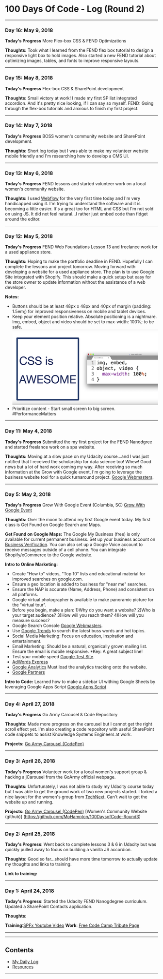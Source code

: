 # 100 Days Of Code - Log (Round 2)
---
### Day 16: May 9, 2018

**Today's Progress** More Flex-box CSS & FEND Optimizations

**Thoughts:** Took what I learned from the FEND flex box tutorial to design a responsive light box to hold images.  Also started a new FEND tutorial about optimizing images, tables, and fonts to improve responsive layouts.    

---
### Day 15: May 8, 2018

**Today's Progress** Flex-box CSS & SharePoint development

**Thoughts:** Small victory at work!  I made my first SP list integrated accordion.  And it's pretty nice looking, if I can say so myself.  FEND: Going through the flex-box tutorials and anxious to finish my first project.   

---
### Day 14: May 7, 2018

**Today's Progress** BOSS women's community website and SharePoint development.

**Thoughts:** Short log today but I was able to make my volunteer website mobile friendly and I'm researching how to develop a CMS UI.  

---
### Day 13: May 6, 2018

**Today's Progress** FEND lessons and started volunteer work on a local women's community website.

**Thoughts:** I used [Webflow](https://webflow.com/design/bandofsisters#) for the very first time today and I'm very handicapped using it.  I'm trying to understand the software and it is becoming a little easier.  It's a great too for HTML and CSS but I'm not sold on using JS. It did not feel natural...I rather just embed code than fidget around the editor. 

---
### Day 12: May 5, 2018

**Today's Progress** FEND Web Foundations Lesson 13 and freelance work for a used appliance store.

**Thoughts:** Hoping to make the portfolio deadline in FEND.  Hopefully I can complete the lessons and project tomorrow.  Moving forward with developing a website for a used appliance store.  The plan is to use Google Site integrated with Shopify.  This should make a quick setup but easy for the store owner to update information without the assistance of a web developer.

**Notes:** 
- Buttons should be at least 48px x 48px and 40px of margin (padding: 1.5em;) for improved responsiveness on mobile and tablet devices.
- Keep your element position relative.  Absolute positioning is a nightmare. Img, embed, object and video should be set to max-width: 100%; to be safe. 
![screenshot](FEND-1.12.png)
- Prioritize content - Start small screen to big screen. #PerformanceMatters

---
### Day 11: May 4, 2018

**Today's Progress** Submitted the my first project for the FEND Nanodgree and started freelance work on a spa website. 

**Thoughts:** Moving at a slow pace on my Udacity course...and I was just notified that I received the scholarship for data science too! Whew! Good news but a lot of hard work coming my way. After receiving so much information at the Grow with Google event, I'm going to leverage the business website tool for a quick turnaround project. [Google Webmasters](https://www.google.com/webmasters/#?modal_active=none).

---
### Day 5: May 2, 2018

**Today's Progress** Grow With Google Event (Columbia, SC) [Grow With Google Event](https://events.withgoogle.com/join-google-in-columbia/ )

**Thoughts:** Over the moon to attend my first Google event today.  My first class is Get Found on Google Search and Maps.  

**Get Found on Google Maps:** The Google My Business (free) is only available for current permanent business.  Set up your business account on  [Business Verification](https://www.gybo.com/business).  You can also set up a Google Voice account to receive messages outside of a cell phone. You can integrate Shopify/eCommerce to the Google website. 

**Intro to Online Marketing:** 
- Create "How to" videos, "Top 10" lists and educational material for improved searches on google.com.
- Ensure a geo location is added to business for "near me" searches. 
- Ensure the NAP is accurate (Name, Address, Phone) and consistent on all platforms. 
- Google virtual photographer is available to make panoramic picture for the "virtual tour".
- Before you begin, make a plan: 1)Why do you want a website? 2)Who is your target audience? 3)How will you reach them? 4)How will you measure success?
- Google Search Console [Google Webmasters](https://www.google.com/webmasters/#?modal_active=none).
- Use [Google Trends](https://trends.google.com/trends/) to search the latest buss words and hot topics. 
- Social Media Marketing: Focus on education, inspiration and entertainment.  
- Email Marketing: Should be a natural, organically grown mailing list.  Ensure the email is mobile responsive.  *Key: A great subject line! 
- Test your mobile speed [Google Test Site](https://testmysite.thinkwithgoogle.com/). 
- [AdWords Express](gybo.com/awexpress) 
- [Google Analytics](google.com/analytics) Must load the analytics tracking onto the website. 
- [Google Partners](https://www.google.com/partners/)

**Intro to Code:** Learned how to make a sidebar UI withing Google Sheets by leveraging Google Apps Script [Google Apps Script](developers.google.com/apps-script/guides/dialogs#custom_sidebars)

---
### Day 4: April 27, 2018

**Today's Progress** Go Army Carousel & Code Repository 

**Thoughts:** Made more progress on the carousel but I cannot get the right scroll effect yet.  I'm also creating a code repository with useful SharePoint code snippets to assist Knowledge Systems Engineers at work.  

**Projects:** 
[Go Army Carousel (CodePen)](https://codepen.io/MoHampton/pen/pVEdMo)

---
### Day 3: April 26, 2018

**Today's Progress** Volunteer work for a local women's support group & hacking a jCarousel from the GoArmy official webpage.  

**Thoughts:** Unfortunately, I was not able to study my Udacity course today but I was able to get the ground work of two new projects started.  I forked a nice layout for the women's group from [TechNext](https://github.com/technext/labs).  Can't wait to get the website up and running. 

**Projects:** 
[Go Army Carousel (CodePen)](https://codepen.io/MoHampton/pen/pVEdMo)
[Women's Community Website (github)] (https://github.com/MoHampton/100DaysofCode-Round3)

---
### Day 2: April 25, 2018

**Today's Progress**: Went back to complete lessons 3 & 6 in Udacity but was quickly pulled away to focus on building a vanilla JS accordion.

**Thoughts:** Good so far...should have more time tomorrow to actually update my thoughts and links to training. 

**Link to training:** 

---
### Day 1: April 24, 2018

**Today's Progress**: Started the Udacity FEND Nanogdegree curriculum.  Updated a SharePoint Contacts application.

**Thoughts:**  

**Training**:[SPFx Youtube Video](https://www.youtube.com/watch?v=N1Z5XDLZ0J8&feature=youtu.be)
**Work**: [Free Code Camp Tribute Page](https://codepen.io/MoHampton/full/GMVWLy)

---

<!--### Day 3: November 19, 2017

**Today's Progress**: The FreeCodeCamp JavaScript module is dooooonnnneee!  Moving on to Object Oriented and Functional Programming next. Broke my "Hello World" webpart to better understand how SharePoint works with React. Started reviewing SQL Database Fundamentals on the Microsoft Virtual Academy.

**Thoughts:** Feeling pretty good about completing the JavaScript but I still have a lot to learn and topics to review as a refresher.

**Training** [MVA SQL Fundamentals](https://mva.microsoft.com/en-US/training-courses/sql-database-fundamentals-16944?l=w7qq6nAID_6805121157)

---

### Day 4: November 20, 2017

**Today's Progress**: Reviewed LeanKit Kanban tutorial and brushed up on SCRUM. Reviewed more of the SharePoint Framework and broke my "Hello World" web part for fun. 

**Thoughts:** Started my new job as a SharePoint Developer today.  My PM asked about REST APIs and I'm so glad I was able to answer his question based on studying the day before. 

**Training:** [LeanKit Tutorial](https://support.leankit.com/hc/en-us/articles/204413443-Lesson-1-How-LeanKit-Works-The-Concept)

---

### Day 5: November 21, 2017

**Today's Progress**: Completed FreeCodeCamp excercises on Object Oriented and Functional Programming and started Basic Algorithm Scripting.  Also reviewed Microsoft InfoPath Forms Services.

**Thoughts** The algorithm scripting excercises were challenging but rewarding after I completed a few -- very time consuming.  Researched InfoPath Form Services and quickly learned that Microsoft is no longer continuing development but will support the program until 2023.  The Microsoft Ignite conference in September, recommended using PowerApps as a replacement.

**Work:**
1. [Reverse A String](https://www.freecodecamp.org/challenges/reverse-a-string)
2. [Factorialize a Number](https://www.freecodecamp.org/challenges/factorialize-a-number)

**Training:** 
1. [Microsoft InfoPath](https://support.office.com/en-us/article/Find-content-about-InfoPath-2010-and-2013-A7BDD91D-02B4-4596-A22A-2BAD4DE69835#__toc349315878)
2. [Microsoft Ignite PowerApps](https://www.youtube.com/watch?v=sGFo6XslZ2I)-->

---
## Contents
* [My Daily Log](log.md)
* [Resources](resources.md)

---
